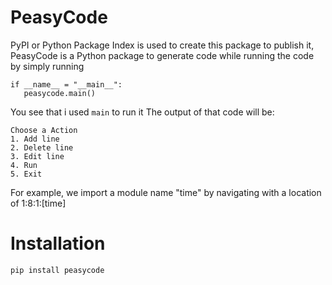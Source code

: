 # PeasyCode
PyPI or Python Package Index is used to create this package to publish it,
PeasyCode is a Python package to generate code while running the code by simply running 
``` import peasycode
if __name__ = "__main__":
   peasycode.main()
```
You see that i used ```main``` to run it
The output of that code will be:
```
Choose a Action
1. Add line
2. Delete line
3. Edit line
4. Run
5. Exit
```
For example, we import a module name "time" by navigating with a location of 1:8:1:[time]
# Installation
```
pip install peasycode
```
